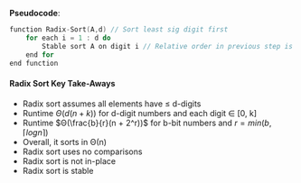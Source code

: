 **Pseudocode**:
```c
function Radix-Sort(A,d) // Sort least sig digit first
	for each i = 1 : d do
		Stable sort A on digit i // Relative order in previous step is preserved
	end for
end function
```

#### Radix Sort Key Take-Aways
- Radix sort assumes all elements have ≤ d-digits  
- Runtime $Θ(d(n + k))$ for d-digit numbers and each digit ∈ [0, k]  
- Runtime $Θ(\frac{b}{r}(n + 2^r))$ for b-bit numbers and $r = min(b, ⌈log n⌉)$  
- Overall, it sorts in Θ(n)  
- Radix sort uses no comparisons  
- Radix sort is not in-place  
- Radix sort is stable